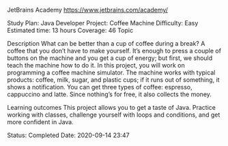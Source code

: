 JetBrains Academy
https://www.jetbrains.com/academy/

Study Plan: Java Developer
Project: Coffee Machine 
Difficulty: Easy
Estimated time: 13 hours
Coverage: 46 Topic

Description
What can be better than a cup of coffee during a break? A coffee that you don’t have to make yourself. It’s enough to press a couple of buttons on the machine and you get a cup of energy; but first, we should teach the machine how to do it. In this project, you will work on programming a coffee machine simulator. The machine works with typical products: coffee, milk, sugar, and plastic cups; if it runs out of something, it shows a notification. You can get three types of coffee: espresso, cappuccino and latte. Since nothing’s for free, it also collects the money.

Learning outcomes
This project allows you to get a taste of Java. Practice working with classes, challenge yourself with loops and conditions, and get more confident in Java.

Status: Completed
Date: 2020-09-14 23:47